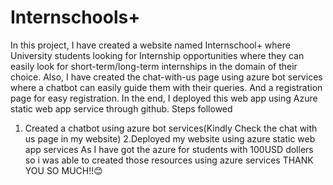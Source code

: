 # Internschools+
In this project, I have created a website named Internschool+ where University students looking for Internship opportunities where they can easily look for short-term/long-term internships in 
the domain of their choice. 
Also, I have created the chat-with-us page using azure bot services where a chatbot can easily guide them with their queries. And a registration page for easy registration. In the end, I deployed this web app using Azure static web app service through github.
Steps followed
1. Created a chatbot using azure bot services(Kindly Check the chat with us page in my website)
2.Deployed my website using azure static web app services
As I have got the azure for students with 100USD dollers so i was able to created those resources using azure services
THANK YOU SO MUCH!!😊

